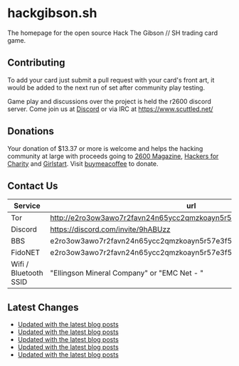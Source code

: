 # hackgibson.sh
The homepage for the open source Hack The Gibson // SH trading card game.


## Contributing

To add your card just submit a pull request with your card's front art, it would be added to the next run of set after community play testing.

Game play and discussions over the project is held the r2600 discord server. Come join us at [Discord](https://discord.com/invite/9hABUzz) or via IRC at https://www.scuttled.net/


## Donations

Your donation of $13.37 or more is welcome and helps the hacking community at large with proceeds going to [2600 Magazine](https://2600.com/), [Hackers for Charity](https://hackersforcharity.org) and [Girlstart](https://girlstart.org).  Visit [buymeacoffee](https://www.buymeacoffee.com/hackgibson.sh) to donate.


## Contact Us

Service | url
-|-
Tor | http://e2ro3ow3awo7r2favn24n65ycc2qmzkoayn5r57e3f56nvjwdcgg32ad.onion
Discord | https://discord.com/invite/9hABUzz
BBS | e2ro3ow3awo7r2favn24n65ycc2qmzkoayn5r57e3f56nvjwdcgg32ad.onion:23
FidoNET | e2ro3ow3awo7r2favn24n65ycc2qmzkoayn5r57e3f56nvjwdcgg32ad.onion:24554
Wifi / Bluetooth SSID | "Ellingson Mineral Company" or "EMC Net - <fidonet address>"

## Latest Changes
<!-- BLOG-POST-LIST:START -->
- [Updated with the latest blog posts](https://github.com/DFW2600/hackgibson.sh/commit/e595b4d3a54dee561ebc5d32814a834112c04946)
- [Updated with the latest blog posts](https://github.com/DFW2600/hackgibson.sh/commit/f6dc764abaa1c8db27cb95dc3a22f2bce6006e06)
- [Updated with the latest blog posts](https://github.com/DFW2600/hackgibson.sh/commit/157dc7c69518eb6e9054f695fd440d24a4ac3058)
- [Updated with the latest blog posts](https://github.com/DFW2600/hackgibson.sh/commit/f85bcc585c9db913d9da5c547c90edc0c9d2e18d)
- [Updated with the latest blog posts](https://github.com/DFW2600/hackgibson.sh/commit/615b7558e50d740da1312d3250c3c55254e0e2a8)
<!-- BLOG-POST-LIST:END -->
